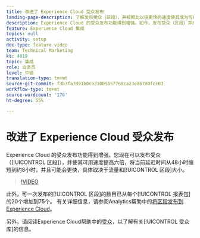```yaml
---
title: 改进了 Experience Cloud 受众发布
landing-page-description: 了解发布受众（区段），并按照比以往更快的速度使其成为可用受众。
description: Experience Cloud 的受众发布功能得到增强。如今，发布受众（区段）并成为可用受众的过程速度提升了 6 倍，延迟时间由当前的 48 小时缩短为大约 8 小时，而且速度有可能还会更快，具体情况取决于流量和区段的大小。
feature: Experience Cloud 集成
topics: null
activity: setup
doc-type: feature video
team: Technical Marketing
kt: 4819
topic: 集成
role: 业务员
level: 中级
translation-type: tm+mt
source-git-commit: f3b3fa7d91b0cb21005b57768ca23ed6700fcc03
workflow-type: tm+mt
source-wordcount: '176'
ht-degree: 55%

---
```



# 改进了 Experience Cloud 受众发布

Experience Cloud 的受众发布功能得到增强。您现在可以发布受众（[!UICONTROL 区段]），并使其可用速度提高六倍，将当前延迟时间从48小时缩短到约8小时，并且可能会更快，具体取决于流量和[!UICONTROL 区段]大小。

>[!VIDEO](https://video.tv.adobe.com/v/32842/?quality=12)

此外，可一次发布的[!UICONTROL 区段]的数目已从每个[!UICONTROL 报表包]的20个增加到75个。
有关详细信息，请参阅Analytics帮助中的[将区段发布到Experience Cloud](https://docs.adobe.com/content/help/zh-Hans/analytics/components/segmentation/segmentation-workflow/seg-publish.html)。

另外，请阅读Experience Cloud帮助中的[受众](https://docs.adobe.com/content/help/zh-Hans/core-services/interface/audiences/audience-library.html)，以了解有关[!UICONTROL 受众库]的信息。
